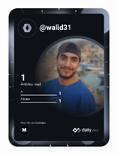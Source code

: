 <a href="https://app.daily.dev/DailyDevTips"><img src="https://github.com/walid31/walid31/blob/main/devcard.svg" width="200" alt="Walid Ghalem's Dev Card"/></a>

<!--
**walid31/walid31** is a ✨ _special_ ✨ repository because its `README.md` (this file) appears on your GitHub profile.

Here are some ideas to get you started:

- 🔭 I’m currently freelancing as a web developer.
- 🌱 I’m currently learning data science.
- 👯 I’m looking to collaborate on NLP.
- 🤔 I’m looking for help with startups
- 💬 Ask me about Django
- 📫 How to reach me: ghalemwalid31@gmail.com
- ⚡ Fun fact: I code only at night
-->
